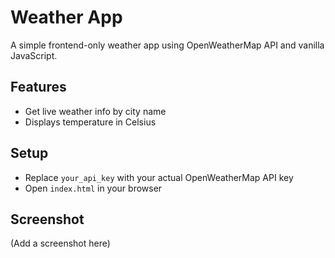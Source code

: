 # Weather App

A simple frontend-only weather app using OpenWeatherMap API and vanilla JavaScript.

## Features
- Get live weather info by city name
- Displays temperature in Celsius

## Setup
- Replace `your_api_key` with your actual OpenWeatherMap API key
- Open `index.html` in your browser

## Screenshot
(Add a screenshot here)
